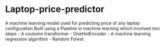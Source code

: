 # Laptop-price-predictor
A machine learning model used for predicting price of any laptop configuration
Built using a Pipeline in machine learning which involved two steps - A coulumn transformer - OneHotEncoder
                                                                    - A machine learning regression algorithm - Random Forest
                                                                    
